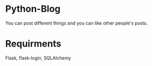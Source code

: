 # Python-Blog
You can post different things and you can like other people's posts.

# Requirments
Flask,
flask-login,
SQLAlchemy

